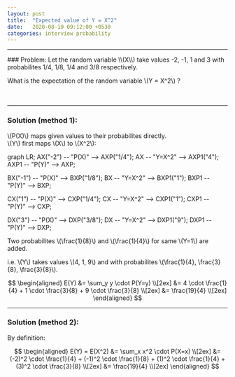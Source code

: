 ```yaml
---
layout: post
title:  "Expected value of Y = X^2"
date:   2020-08-19 09:12:00 +0530
categories: interview probability
---
```

<hr/>
### Problem:
Let the random variable \\(X\\) take values -2, -1, 1 and 3 with probabilites 1/4, 1/8, 1/4 and 3/8 respectively. <br/>

What is the expectation of the random variable \\(Y = X^2\\) ?
<br/> <br/> <br/>

<hr/>

### Solution (method 1):

\\(P(X)\\) maps given values to their probabilites directly. <br/>
\\(Y\\) first maps \\(X\\) to \\(X^2\\):
<div class="mermaid">
graph LR;
  AX("-2") -- "P(X)" --> AXP("1/4");
  AX -- "Y=X^2" --> AXP1("4");
  AXP1 -- "P(Y)" --> AXP;

  BX("-1") -- "P(X)" --> BXP("1/8");
  BX -- "Y=X^2" --> BXP1("1");
  BXP1 -- "P(Y)" --> BXP;

  CX("1")  -- "P(X)" --> CXP("1/4");
  CX -- "Y=X^2" --> CXP1("1");
  CXP1 -- "P(Y)" --> CXP;

  DX("3")  -- "P(X)" --> DXP("3/8");
  DX -- "Y=X^2" --> DXP1("9");
  DXP1 -- "P(Y)" --> DXP;
</div>

Two probabilites \\(\frac{1}{8}\\) and \\(\frac{1}{4}\\) for same \\(Y=1\\) are added.

i.e. \\(Y\\) takes values \\(4, 1, 9\\) and with probabilites \\(\frac{1}{4}, \frac{3}{8}, \frac{3}{8}\\).

$$
\begin{aligned}
E(Y) &= \sum_y y \cdot P(Y=y) \\[2ex]
&= 4 \cdot \frac{1}{4} + 1 \cdot \frac{3}{8} + 9 \cdot \frac{3}{8} \\[2ex]
&= \frac{19}{4} \\[2ex]
\end{aligned}
$$

<hr/>

### Solution (method 2):
By definition:

$$
\begin{aligned}
E(Y) = E(X^2) &= \sum_x x^2 \cdot P(X=x) \\[2ex]
&= (-2)^2 \cdot \frac{1}{4} + (-1)^2  \cdot \frac{1}{8} + (1)^2 \cdot \frac{1}{4} + (3)^2 \cdot \frac{3}{8} \\[2ex]
&= \frac{19}{4} \\[2ex]
\end{aligned}
$$